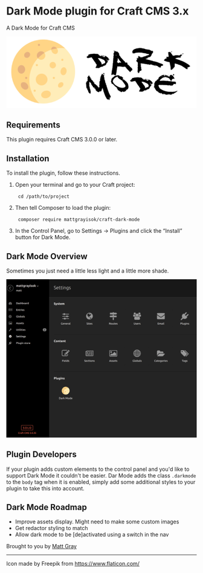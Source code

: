 # Dark Mode plugin for Craft CMS 3.x

A Dark Mode for Craft CMS

![Logo](resources/img/plugin-logo.png)

## Requirements

This plugin requires Craft CMS 3.0.0 or later.

## Installation

To install the plugin, follow these instructions.

1. Open your terminal and go to your Craft project:

        cd /path/to/project

2. Then tell Composer to load the plugin:

        composer require mattgrayisok/craft-dark-mode

3. In the Control Panel, go to Settings → Plugins and click the “Install” button for Dark Mode.

## Dark Mode Overview

Sometimes you just need a little less light and a little more shade.

![Screenshot](resources/img/screengrab.png)

## Plugin Developers

If your plugin adds custom elements to the control panel and you'd like to support Dark Mode
it couldn't be easier. Dar Mode adds the class `.darkmode` to the `body` tag when it is enabled,
simply add some additional styles to your plugin to take this into account.

## Dark Mode Roadmap

* Improve assets display. Might need to make some custom images
* Get redactor styling to match
* Allow dark mode to be [de]activated using a switch in the nav

Brought to you by [Matt Gray](https://mattgrayisok.com)

---

Icon made by Freepik from https://www.flaticon.com/
